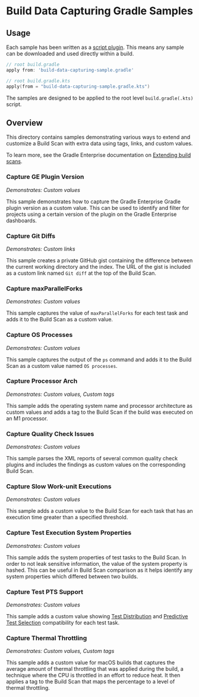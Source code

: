 # Build Data Capturing Gradle Samples

## Usage

Each sample has been written as
a [script plugin](https://docs.gradle.org/current/userguide/plugins.html#sec:script_plugins). This means any sample can
be downloaded and used directly within a build.

```groovy
// root build.gradle
apply from: 'build-data-capturing-sample.gradle'
```

```kotlin
// root build.gradle.kts
apply(from = "build-data-capturing-sample.gradle.kts")
```

The samples are designed to be applied to the root level `build.gradle(.kts)` script. 

## Overview

This directory contains samples demonstrating various ways to extend and customize a Build Scan with extra data using 
tags, links, and custom values.

To learn more, see the Gradle Enterprise documentation
on [Extending build scans](https://docs.gradle.com/enterprise/gradle-plugin/#extending_build_scans).

### Capture GE Plugin Version

_Demonstrates: Custom values_

This sample demonstrates how to capture the Gradle Enterprise Gradle plugin version as a custom value. This can be used
to identify and filter for projects using a certain version of the plugin on the Gradle Enterprise dashboards.

### Capture Git Diffs

_Demonstrates: Custom links_

This sample creates a private GitHub gist containing the difference between the current working directory and the index.
The URL of the gist is included as a custom link named `Git diff` at the top of the Build Scan.

### Capture maxParallelForks

_Demonstrates: Custom values_

This sample captures the value of `maxParallelForks` for each test task and adds it to the Build Scan as a custom value.

### Capture OS Processes

_Demonstrates: Custom values_

This sample captures the output of the `ps` command and adds it to the Build Scan as a custom value named
`OS processes`.

### Capture Processor Arch

_Demonstrates: Custom values, Custom tags_

This sample adds the operating system name and processor architecture as custom values and adds a tag to the Build Scan
if the build was executed on an M1 processor.

### Capture Quality Check Issues

_Demonstrates: Custom values_

This sample parses the XML reports of several common quality check plugins and includes the findings as custom values on
the corresponding Build Scan.

### Capture Slow Work-unit Executions

_Demonstrates: Custom values_

This sample adds a custom value to the Build Scan for each task that has an execution time greater than a specified 
threshold.

### Capture Test Execution System Properties

_Demonstrates: Custom values_

This sample adds the system properties of test tasks to the Build Scan. In order to not leak sensitive information, the
value of the system property is hashed. This can be useful in Build Scan comparison as it helps identify any system 
properties which differed between two builds.

### Capture Test PTS Support

_Demonstrates: Custom values_

This sample adds a custom value
showing [Test Distribution](https://gradle.com/gradle-enterprise-solutions/test-distribution/)
and [Predictive Test Selection](https://gradle.com/gradle-enterprise-solutions/predictive-test-selection/) compatibility
for each test task.

### Capture Thermal Throttling

_Demonstrates: Custom values, Custom tags_

This sample adds a custom value for macOS builds that captures the average amount of thermal throttling that was 
applied during the build, a technique where the CPU is throttled in an effort to reduce heat. It then applies a tag to 
the Build Scan that maps the percentage to a level of thermal throttling.
